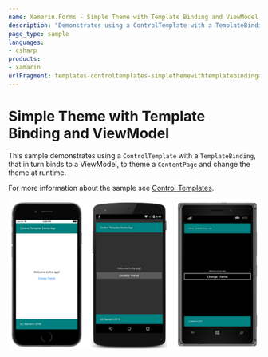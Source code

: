 ```yaml
---
name: Xamarin.Forms - Simple Theme with Template Binding and ViewModel
description: "Demonstrates using a ControlTemplate with a TemplateBinding, that in turn binds to a ViewModel, to theme a ContentPage..."
page_type: sample
languages:
- csharp
products:
- xamarin
urlFragment: templates-controltemplates-simplethemewithtemplatebindingandviewmodel
---
```

# Simple Theme with Template Binding and ViewModel

This sample demonstrates using a `ControlTemplate` with a `TemplateBinding`, that in turn binds to a ViewModel, to theme a `ContentPage` and change the theme at runtime.

For more information about the sample see [Control Templates](https://docs.microsoft.com/en-us/xamarin/xamarin-forms/app-fundamentals/templates/control-templates/).

![Simple Theme with Template Binding and ViewModel application screenshot](Screenshots/01All.png "Simple Theme with Template Binding and ViewModel application screenshot")
